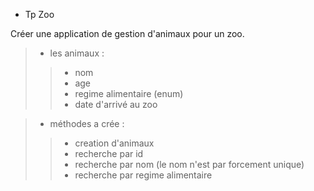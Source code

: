 - Tp Zoo

Créer une application de gestion d'animaux pour un zoo.

> - les animaux :
>> - nom
>> - age
>> - regime alimentaire (enum)
>> - date d'arrivé au zoo


> - méthodes a crée :
>> - creation d'animaux
>> - recherche par id
>> - recherche par nom (le nom n'est par forcement unique)
>> - recherche par regime alimentaire